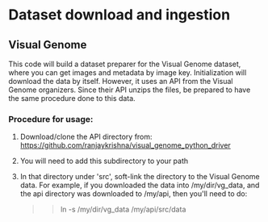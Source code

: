 # Dataset download and ingestion

## Visual Genome

This code will build a dataset preparer for the Visual Genome dataset, where you can get images and metadata by image key. Initialization will download the data by itself. However, it uses an API from the Visual Genome organizers. Since their API unzips the files, be prepared to have the same procedure done to this data.

### Procedure for usage:
1. Download/clone the API directory from: https://github.com/ranjaykrishna/visual_genome_python_driver
2. You will need to add this subdirectory to your path
3. In that directory under 'src', soft-link the directory to the Visual Genome data. For example, if you downloaded the data into /my/dir/vg_data, and the api directory was downloaded to /my/api, then you'll need to do:

   >> ln -s /my/dir/vg_data /my/api/src/data



